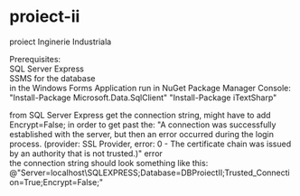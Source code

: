 # proiect-ii
proiect Inginerie Industriala  


Prerequisites:  
	SQL Server Express  
 	SSMS for the database  
	in the Windows Forms Application run in NuGet Package Manager Console:	"Install-Package Microsoft.Data.SqlClient"
 										"Install-Package iTextSharp"


from SQL Server Express get the connection string, might have to add Encrypt=False; in order to get past the: "A connection was successfully established with the server, but then an error occurred during the login process. (provider: SSL Provider, error: 0 - The certificate chain was issued by an authority that is not trusted.)" error  
	the connection string should look something like this: @"Server=localhost\SQLEXPRESS;Database=DBProiectII;Trusted_Connection=True;Encrypt=False;"
	
